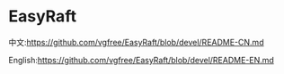 # EasyRaft

中文:https://github.com/vgfree/EasyRaft/blob/devel/README-CN.md

English:https://github.com/vgfree/EasyRaft/blob/devel/README-EN.md
